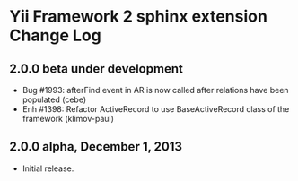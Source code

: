 Yii Framework 2 sphinx extension Change Log
===========================================

2.0.0 beta under development
----------------------------

- Bug #1993: afterFind event in AR is now called after relations have been populated (cebe)
- Enh #1398: Refactor ActiveRecord to use BaseActiveRecord class of the framework (klimov-paul)

2.0.0 alpha, December 1, 2013
-----------------------------

- Initial release.
